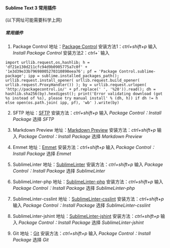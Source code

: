
#### Sublime Text 3 常用插件

(以下网址可能需要科学上网)

##### 常用插件
1. Package Control
地址：[Package Control](https://packagecontrol.io/)
安装方法1：*ctrl+shift+p* 输入 *Install Package Control*
安装方法2：*ctrl+\`* 输入
```
import urllib.request,os,hashlib; h = 'df21e130d211cfc94d9b0905775a7c0f' + '1e3d39e33b79698005270310898eea76'; pf = 'Package Control.sublime-package'; ipp = sublime.installed_packages_path(); urllib.request.install_opener( urllib.request.build_opener( urllib.request.ProxyHandler()) ); by = urllib.request.urlopen( 'http://packagecontrol.io/' + pf.replace(' ', '%20')).read(); dh = hashlib.sha256(by).hexdigest(); print('Error validating download (got %s instead of %s), please try manual install' % (dh, h)) if dh != h else open(os.path.join( ipp, pf), 'wb' ).write(by)
```

2. SFTP
地址：[SFTP](https://packagecontrol.io/packages/SFTP)
安装方法：*ctrl+shift+p* 输入 *Package Control：Install Package* 选择 *SFTP*

3. Markdown Preview
地址：[Markdown Preview](https://packagecontrol.io/packages/Markdown%20Preview)
安装方法：*ctrl+shift+p* 输入 *Package Control：Install Package* 选择 *Markdown Preview*

4. Emmet
地址：[Emmet](https://packagecontrol.io/packages/Emmet)
安装方法：*ctrl+shift+p* 输入 *Package Control：Install Package* 选择 *Emmet*

5. Sublime​Linter
地址：[Sublime​Linter](https://packagecontrol.io/packages/SublimeLinter)
安装方法：*ctrl+shift+p* 输入 *Package Control：Install Package* 选择 *Sublime​Linter*

6. Sublime​Linter-php
地址：[Sublime​Linter-php](https://packagecontrol.io/packages/SublimeLinter-php)
安装方法：*ctrl+shift+p* 输入 *Package Control：Install Package* 选择 *Sublime​Linter-php*

7. Sublime​Linter-csslint
地址：[Sublime​Linter-csslint](https://packagecontrol.io/packages/SublimeLinter-csslint)
安装方法：*ctrl+shift+p* 输入 *Package Control：Install Package* 选择 *Sublime​Linter-csslint*

8. Sublime​Linter-jshint
地址：[Sublime​Linter-jshint](https://packagecontrol.io/packages/SublimeLinter-jshint)
安装方法：*ctrl+shift+p* 输入 *Package Control：Install Package* 选择 *Sublime​Linter-jshint*

9. Git
地址：[Git](https://packagecontrol.io/packages/Git)
安装方法：*ctrl+shift+p* 输入 *Package Control：Install Package* 选择 *Git*
